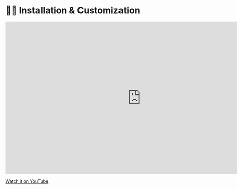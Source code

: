 # :factory_worker: Installation & Customization
   
   
<iframe width="854" height="480"  src="https://www.youtube.com/embed/vyHg6op6FF8" title="YouTube video player" frameborder="0" allow="accelerometer; autoplay; clipboard-write; encrypted-media; gyroscope; picture-in-picture; web-share" allowfullscreen></iframe>
   

[Watch it on YouTube](https://www.youtube.com/watch?v=vyHg6op6FF8&t=786s&ab_channel=PieroSavastano)